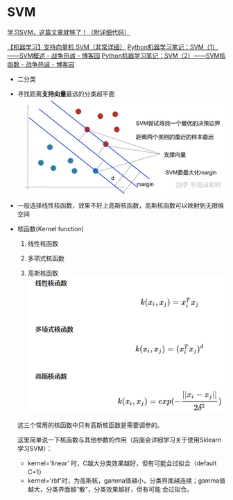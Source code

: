 # SVM

[学习SVM，这篇文章就够了！（附详细代码）](https://www.jiqizhixin.com/articles/2018-10-17-20)

[【机器学习】支持向量机 SVM（非常详细）](https://zhuanlan.zhihu.com/p/77750026)
[Python机器学习笔记：SVM（1）——SVM概述 - 战争热诚 - 博客园](https://www.cnblogs.com/wj-1314/p/12899598.html)
[Python机器学习笔记：SVM（2）——SVM核函数 - 战争热诚 - 博客园](https://www.cnblogs.com/wj-1314/p/12931799.html)

- 二分类

- 寻找距离**支持向量**最远的分类超平面
  ![](2022-07-25-01-41-08.png)

- 一般选择线性核函数，效果不好上高斯核函数，高斯核函数可以映射到无限维空间

- 核函数(Kernel function)
    1. 线性核函数

    2. 多项式核函数

    3. 高斯核函数
    ![](2022-07-25-03-07-52.png)


    这三个常用的核函数中只有高斯核函数是需要调参的。

    这里简单说一下核函数与其他参数的作用（后面会详细学习关于使用Sklearn学习SVM）：

    - kernel='linear' 时，C越大分类效果越好，但有可能会过拟合（default C=1）
    - kernel='rbf'时，为高斯核，gamma值越小，分类界面越连续；gamma值越大，分类界面越“散”，分类效果越好，但有可能  会过拟合。
